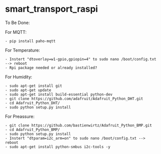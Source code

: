 # smart_transport_raspi

To Be Done:
  
  For MQTT:
  
    - pip install paho-mqtt
  
  For Temperature:
  
    - Instert "dtoverlay=w1-gpio,gpiopin=4" to sudo nano /boot/config.txt --> reboot
    - Rpi package needed or already installed? 
    
  For Humidity:
  
    - sudo apt-get install git
    - sudo apt-get update
    - sudo apt-get install build-essential python-dev
    - git clone https://github.com/adafruit/Adafruit_Python_DHT.git
    - cd Adafruit_Python_DHT/
    - sudo python setup.py install
    
  For Preassure:
  
    - git clone https://github.com/bastienwirtz/Adafruit_Python_BMP.git
    - cd Adafruit_Python_BMP/
    - sudo python setup.py install
    - Instert "dtparam=i2c_arm=on" to sudo nano /boot/config.txt --> reboot
    - sudo apt-get install python-smbus i2c-tools -y
    
